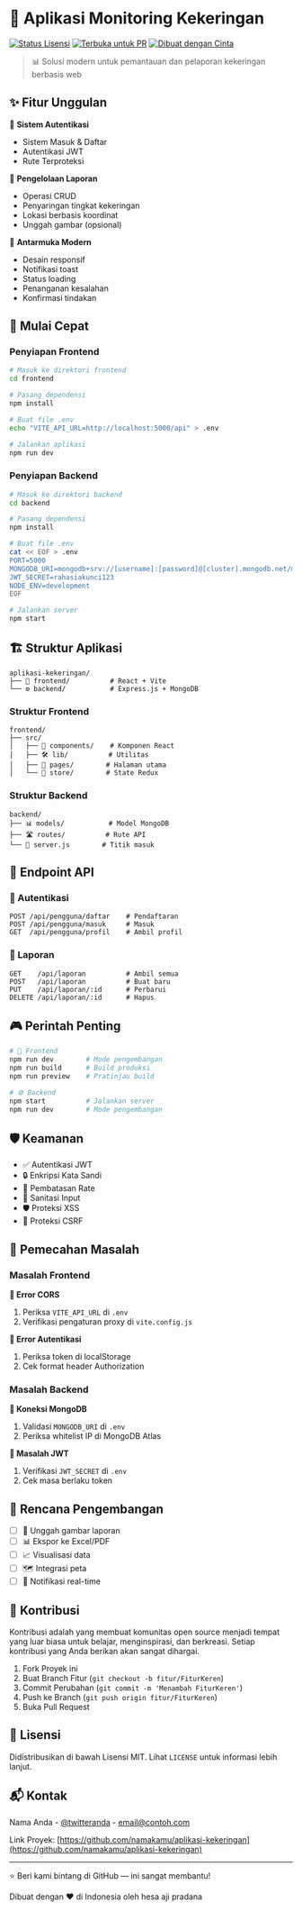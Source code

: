 # 🌱 Aplikasi Monitoring Kekeringan

[![Status Lisensi](https://img.shields.io/badge/lisensi-MIT-blue.svg)](LICENSE)
[![Terbuka untuk PR](https://img.shields.io/badge/PR-diterima-brightgreen.svg)](CONTRIBUTING.md)
[![Dibuat dengan Cinta](https://img.shields.io/badge/Dibuat%20dengan-❤️-red.svg)](https://github.com/Hessaajipradana)

> 📊 Solusi modern untuk pemantauan dan pelaporan kekeringan berbasis web

## ✨ Fitur Unggulan

🔐 **Sistem Autentikasi**
- Sistem Masuk & Daftar
- Autentikasi JWT
- Rute Terproteksi

📝 **Pengelolaan Laporan**
- Operasi CRUD
- Penyaringan tingkat kekeringan
- Lokasi berbasis koordinat
- Unggah gambar (opsional)

🎨 **Antarmuka Modern**
- Desain responsif
- Notifikasi toast
- Status loading
- Penanganan kesalahan
- Konfirmasi tindakan

## 🚀 Mulai Cepat

### Penyiapan Frontend

```bash
# Masuk ke direktori frontend
cd frontend

# Pasang dependensi
npm install

# Buat file .env
echo "VITE_API_URL=http://localhost:5000/api" > .env

# Jalankan aplikasi
npm run dev
```

### Penyiapan Backend

```bash
# Masuk ke direktori backend
cd backend

# Pasang dependensi
npm install

# Buat file .env
cat << EOF > .env
PORT=5000
MONGODB_URI=mongodb+srv://[username]:[password]@[cluster].mongodb.net/monitoring-kekeringan
JWT_SECRET=rahasiakunci123
NODE_ENV=development
EOF

# Jalankan server
npm start
```

## 🏗️ Struktur Aplikasi

```plaintext
aplikasi-kekeringan/
├── 🎨 frontend/          # React + Vite
└── ⚙️ backend/           # Express.js + MongoDB
```

### Struktur Frontend

```plaintext
frontend/
├── src/
│   ├── 🧩 components/    # Komponen React
│   ├── 🛠️ lib/          # Utilitas
│   ├── 📄 pages/        # Halaman utama
│   └── 🏪 store/        # State Redux
```

### Struktur Backend

```plaintext
backend/
├── 📊 models/           # Model MongoDB
├── 🛣️ routes/          # Rute API
└── 🚀 server.js        # Titik masuk
```

## 🔌 Endpoint API

### 🔐 Autentikasi

```plaintext
POST /api/pengguna/daftar    # Pendaftaran
POST /api/pengguna/masuk     # Masuk
GET  /api/pengguna/profil    # Ambil profil
```

### 📝 Laporan

```plaintext
GET    /api/laporan          # Ambil semua
POST   /api/laporan          # Buat baru
PUT    /api/laporan/:id      # Perbarui
DELETE /api/laporan/:id      # Hapus
```

## 🎮 Perintah Penting

```bash
# 🎨 Frontend
npm run dev        # Mode pengembangan
npm run build      # Build produksi
npm run preview    # Pratinjau build

# ⚙️ Backend
npm start          # Jalankan server
npm run dev        # Mode pengembangan
```

## 🛡️ Keamanan

- ✅ Autentikasi JWT
- 🔒 Enkripsi Kata Sandi
- 🚧 Pembatasan Rate
- 🧹 Sanitasi Input
- 🛡️ Proteksi XSS
- 🔰 Proteksi CSRF

## 🚧 Pemecahan Masalah

### Masalah Frontend

**🔴 Error CORS**
1. Periksa `VITE_API_URL` di `.env`
2. Verifikasi pengaturan proxy di `vite.config.js`

**🔴 Error Autentikasi**
1. Periksa token di localStorage
2. Cek format header Authorization

### Masalah Backend

**🔴 Koneksi MongoDB**
1. Validasi `MONGODB_URI` di `.env`
2. Periksa whitelist IP di MongoDB Atlas

**🔴 Masalah JWT**
1. Verifikasi `JWT_SECRET` di `.env`
2. Cek masa berlaku token

## 🎯 Rencana Pengembangan

- [ ] 📸 Unggah gambar laporan
- [ ] 📊 Ekspor ke Excel/PDF
- [ ] 📈 Visualisasi data
- [ ] 🗺️ Integrasi peta
- [ ] 🔔 Notifikasi real-time

## 🤝 Kontribusi

Kontribusi adalah yang membuat komunitas open source menjadi tempat yang luar biasa untuk belajar, menginspirasi, dan berkreasi. Setiap kontribusi yang Anda berikan akan sangat dihargai.

1. Fork Proyek ini
2. Buat Branch Fitur (`git checkout -b fitur/FiturKeren`)
3. Commit Perubahan (`git commit -m 'Menambah FiturKeren'`)
4. Push ke Branch (`git push origin fitur/FiturKeren`)
5. Buka Pull Request

## 📝 Lisensi

Didistribusikan di bawah Lisensi MIT. Lihat `LICENSE` untuk informasi lebih lanjut.

## 📬 Kontak

Nama Anda - [@twitteranda](https://twitter.com/twitteranda) - email@contoh.com

Link Proyek: [https://github.com/namakamu/aplikasi-kekeringan](https://github.com/namakamu/aplikasi-kekeringan)

---


  
  ⭐ Beri kami bintang di GitHub — ini sangat membantu!
  
  Dibuat dengan ❤️ di Indonesia oleh hesa aji pradana 
